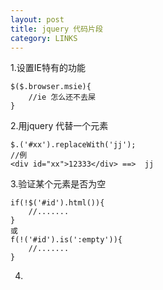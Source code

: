 ```yaml
---
layout: post
title: jquery 代码片段
category: LINKS
---
```


1.设置IE特有的功能
	
    $($.browser.msie){
        //ie 怎么还不去屎
    }

2.用jquery 代替一个元素

    $.('#xx').replaceWith('jj');
    //例
    <div id="xx">12333</div> ==>  jj

3.验证某个元素是否为空

    if(!$('#id').html()){
        //.......
	}
    或
    f(!('#id').is(':empty')){
        //.......
    }

4.	